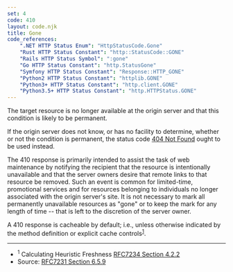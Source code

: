 ```yaml
---
set: 4
code: 410
layout: code.njk
title: Gone
code_references:
    ".NET HTTP Status Enum": "HttpStatusCode.Gone"
    "Rust HTTP Status Constant": "http::StatusCode::GONE"
    "Rails HTTP Status Symbol": ":gone"
    "Go HTTP Status Constant": "http.StatusGone"
    "Symfony HTTP Status Constant": "Response::HTTP_GONE"
    "Python2 HTTP Status Constant": "httplib.GONE"
    "Python3+ HTTP Status Constant": "http.client.GONE"
    "Python3.5+ HTTP Status Constant": "http.HTTPStatus.GONE"
---
```


The target resource is no longer available at the origin server and that this condition is likely to be permanent.

If the origin server does not know, or has no facility to determine, whether or not the condition is permanent, the status code [404 Not Found](/404) ought to be used instead.

The 410 response is primarily intended to assist the task of web maintenance by notifying the recipient that the resource is intentionally unavailable and that the server owners desire that remote links to that resource be removed. Such an event is common for limited-time, promotional services and for resources belonging to individuals no longer associated with the origin server's site. It is not necessary to mark all permanently unavailable resources as "gone" or to keep the mark for any length of time -- that is left to the discretion of the server owner.

A 410 response is cacheable by default; i.e., unless otherwise indicated by the method definition or explicit cache controls<sup>[1](#ref-1)</sup>.

---

* <span id="ref-1"><sup>1</sup> Calculating Heuristic Freshness [RFC7234 Section 4.2.2][2]</span>
* Source: [RFC7231 Section 6.5.9][1]

[1]: <https://tools.ietf.org/html/rfc7231#section-6.5.9>
[2]: <https://tools.ietf.org/html/rfc7234#section-4.2.2>
